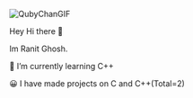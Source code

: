 ![QubyChanGIF](https://user-images.githubusercontent.com/104568301/176620327-9e526466-0251-43ee-bfe3-f10a3b0f749b.gif)

Hey Hi there 👋

Im Ranit Ghosh.

🔭 I’m currently learning C++

😀 I have made projects on C and C++(Total=2)
